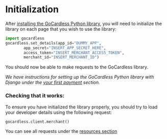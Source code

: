 # Initialization

After [installing the GoCardless Python library](#installation), you will need to initialize the library on each page that you wish to use the library:

```python
import gocardless
gocardless.set_details(app_id="DUMMY_APP",
        app_secret="INSERT_APP_SECRET_HERE",
        access_token="INSERT_MERCHANT_ACCESS_TOKEN",
        merchant_id="INSERT_MERCHANT_ID")
```

You should now be able to make requests to the GoCardless library.

_We have instructions for setting up the GoCardless Python library with Django under the [your first payment](#your-first-payment) section._

### Checking that it works:
To ensure you have initialized the library properly, you should try to load your developer details using the following request:
```python
gocardless.client.merchant()
```

You can see all requests under the [resources section](#bill)
